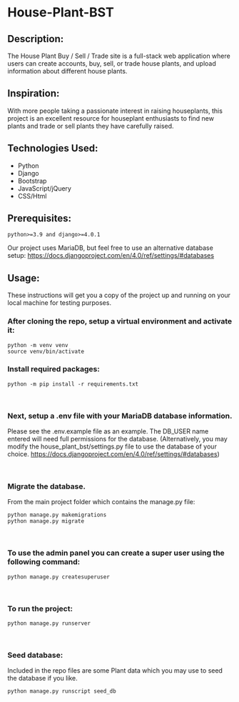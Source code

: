# House-Plant-BST

## Description:

The House Plant Buy / Sell / Trade site is a full-stack web application where
users can create accounts, buy, sell, or trade house plants, and upload
information about different house plants.

## Inspiration:

With more people taking a passionate interest in raising houseplants, this
project is an excellent resource for houseplant enthusiasts to find new plants
and trade or sell plants they have carefully raised.

## Technologies Used:

-   Python
-   Django
-   Bootstrap
-   JavaScript/jQuery
-   CSS/Html

## Prerequisites:

`python>=3.9 and django>=4.0.1`

Our project uses MariaDB, but feel free to use an alternative database setup:
https://docs.djangoproject.com/en/4.0/ref/settings/#databases

## Usage:

These instructions will get you a copy of the project up and running on your local machine for testing purposes.

### After cloning the repo, setup a virtual environment and activate it:

```
python -m venv venv
source venv/bin/activate
```

### Install required packages:

```
python -m pip install -r requirements.txt
```

<br>

### Next, setup a .env file with your MariaDB database information.

Please see the .env.example file as an example. The DB_USER name entered will need full permissions for the database. (Alternatively, you may modify the house_plant_bst/settings.py file to use the database of your choice. https://docs.djangoproject.com/en/4.0/ref/settings/#databases)

<br>

### Migrate the database.

From the main project folder which contains the manage.py file:

```
python manage.py makemigrations
python manage.py migrate
```

<br>

### To use the admin panel you can create a super user using the following command:

```
python manage.py createsuperuser
```

<br>

### To run the project:

```
python manage.py runserver
```

<br>

### Seed database:

Included in the repo files are some Plant data which you may use to seed the database if you like.

```
python manage.py runscript seed_db
```
